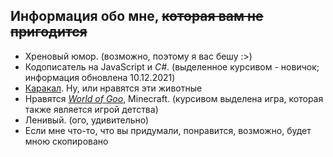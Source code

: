 ## Информация обо мне, ~~которая вам не пригодится~~

- Хреновый юмор. (возможно, поэтому я вас бешу :>)
- Кодописатель на JavaScript и *C#*. (выделенное курсивом - новичок; информация обновлена 10.12.2021)
- [Каракал](https://ru.wikipedia.org/wiki/Каракал). Ну, или нравятся эти животные
- Нравятся [*World of Goo*](https://ru.wikipedia.org/wiki/World_of_Goo), Minecraft. (курсивом выделена игра, которая также является игрой детства)
- Ленивый. (ого, удивительно)
- Если мне что-то, что вы придумали, понравится, возможно, будет мною скопировано
